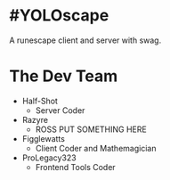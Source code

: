 #YOLOscape
=========
A runescape client and server with swag.

The Dev Team
=========
* Half-Shot
  * Server Coder
* Razyre
  * ROSS PUT SOMETHING HERE
* Figglewatts
  * Client Coder and Mathemagician
* ProLegacy323
  * Frontend Tools Coder
